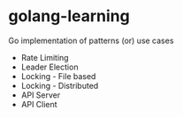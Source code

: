 # golang-learning

Go implementation of patterns (or) use cases

- Rate Limiting
- Leader Election
- Locking - File based
- Locking - Distributed
- API Server
- API Client

